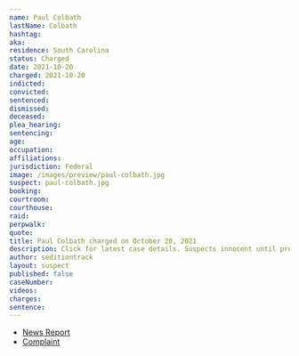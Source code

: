 ```yaml
---
name: Paul Colbath
lastName: Colbath
hashtag:
aka:
residence: South Carolina
status: Charged
date: 2021-10-20
charged: 2021-10-20
indicted:
convicted:
sentenced:
dismissed:
deceased:
plea_hearing:
sentencing:
age:
occupation:
affiliations:
jurisdiction: Federal
image: /images/preview/paul-colbath.jpg
suspect: paul-colbath.jpg
booking:
courtroom:
courthouse:
raid:
perpwalk:
quote:
title: Paul Colbath charged on October 20, 2021
description: Click for latest case details. Suspects innocent until proven guilty.
author: seditiontrack
layout: suspect
published: false
caseNumber:
videos:
charges:
sentence:
---
```


- [News Report]()
- [Complaint](https://extremism.gwu.edu/sites/g/files/zaxdzs2191/f/Paul%20Colbath%20Criminal%20Complaint.pdf)

